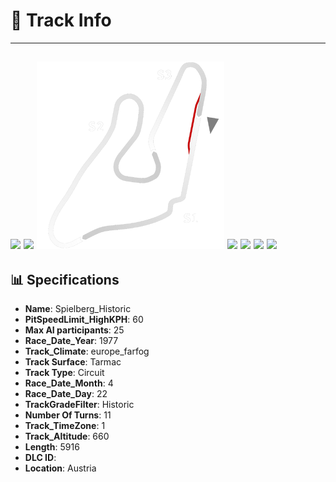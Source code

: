 # 🏁 Track Info

---
![](image_1.jpg)
![](image_2.jpg)
![](image_3.jpg)
![](image_4.jpg)
![](image_5.jpg)
![](image_6.jpg)
![](image_7.jpg)
---

## 📊 Specifications

- **Name**: Spielberg_Historic
- **PitSpeedLimit_HighKPH**: 60
- **Max AI participants**: 25
- **Race_Date_Year**: 1977
- **Track_Climate**: europe_farfog
- **Track Surface**: Tarmac
- **Track Type**: Circuit
- **Race_Date_Month**: 4
- **Race_Date_Day**: 22
- **TrackGradeFilter**: Historic
- **Number Of Turns**: 11
- **Track_TimeZone**: 1
- **Track_Altitude**: 660
- **Length**: 5916
- **DLC ID**: 
- **Location**: Austria
